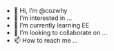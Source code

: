 - 👋 Hi, I’m @cozwhy
- 👀 I’m interested in ...
- 🌱 I’m currently learning EE
- 💞️ I’m looking to collaborate on ...
- 📫 How to reach me ...

<!---
cozwhy/cozwhy is a ✨ special ✨ repository because its `README.md` (this file) appears on your GitHub profile.
You can click the Preview link to take a look at your changes.
--->
